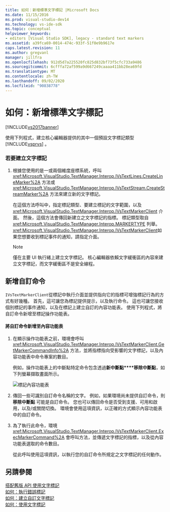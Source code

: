 ```yaml
---
title: 如何：新增標準文字標記 |Microsoft Docs
ms.date: 11/15/2016
ms.prod: visual-studio-dev14
ms.technology: vs-ide-sdk
ms.topic: conceptual
helpviewer_keywords:
- editors [Visual Studio SDK], legacy - standard text markers
ms.assetid: a39fca69-0014-474c-933f-51f0e9b9617e
caps.latest.revision: 11
ms.author: gregvanl
manager: jillfra
ms.openlocfilehash: 912d5d7a225520fc825d832bf73f5cfc733a9486
ms.sourcegitcommit: 6cfffa72af599a9d667249caaaa411bb28ea69fd
ms.translationtype: MT
ms.contentlocale: zh-TW
ms.lasthandoff: 09/02/2020
ms.locfileid: "90838778"
---
```

# <a name="how-to-add-standard-text-markers"></a>如何：新增標準文字標記
[!INCLUDE[vs2017banner](../includes/vs2017banner.md)]

使用下列程式，建立核心編輯器提供的其中一個預設文字標記類型 [!INCLUDE[vsprvs](../includes/vsprvs-md.md)] 。  
  
### <a name="to-create-a-text-marker"></a>若要建立文字標記  
  
1. 根據您使用的是一或兩個維度座標系統，呼叫 <xref:Microsoft.VisualStudio.TextManager.Interop.IVsTextLines.CreateLineMarker%2A> 方法或 <xref:Microsoft.VisualStudio.TextManager.Interop.IVsTextStream.CreateStreamMarker%2A> 方法來建立新的文字標記。  
  
     在這個方法呼叫中，指定標記類型、要建立標記的文字範圍，以及 <xref:Microsoft.VisualStudio.TextManager.Interop.IVsTextMarkerClient> 介面。 然後，這個方法會傳回新建立之文字標記的指標。 標記類型取自 <xref:Microsoft.VisualStudio.TextManager.Interop.MARKERTYPE> 列舉。 <xref:Microsoft.VisualStudio.TextManager.Interop.IVsTextMarkerClient>如果您想要收到標記事件的通知，請指定介面。  
  
    > [!NOTE]
    > 僅在主要 UI 執行緒上建立文字標記。 核心編輯器依賴文字緩衝區的內容來建立文字標記，而文字緩衝區不是安全線程。  
  
## <a name="adding-a-custom-command"></a>新增自訂命令  
 `IVsTextMarkerClient`從標記中執行介面並提供指向它的指標可增強標記行為的方式有好幾種。 首先，這可讓您為標記提供提示，以及執行命令。 這也可讓您接收個別標記的事件通知，以及在標記上建立自訂的內容功能表。 使用下列程式，將自訂命令新增至標記操作功能表。  
  
#### <a name="to-add-a-custom-command-to-the-context-menu"></a>將自訂命令新增至內容功能表  
  
1. 在顯示操作功能表之前，環境會呼叫 <xref:Microsoft.VisualStudio.TextManager.Interop.IVsTextMarkerClient.GetMarkerCommandInfo%2A> 方法，並將指標指向受影響的文字標記，以及內容功能表中命令專案的數目。  
  
     例如，操作功能表上的中斷點特定命令包含透過**新中斷點****移除中斷點**，如下列螢幕擷取畫面所示。  
  
     ![標記內容功能表](../extensibility/media/vsmarkercontextmenu.gif "vsMarkercoNtextmenu")  
  
2. 傳回一些可識別自訂命令名稱的文字。 例如，如果環境尚未提供自訂命令，則 **移除中斷點** 可能是自訂命令。 您也可以傳回命令是否受到支援、可用和啟用，以及/或關閉切換。 環境會使用這項資訊，以正確的方式顯示內容功能表中的自訂命令。  
  
3. 為了執行此命令，環境 <xref:Microsoft.VisualStudio.TextManager.Interop.IVsTextMarkerClient.ExecMarkerCommand%2A> 會呼叫方法，並傳遞文字標記的指標，以及從內容功能表選取的命令數目。  
  
     從此呼叫使用這項資訊，以執行您的自訂命令所規定之文字標記的任何動作。  
  
## <a name="see-also"></a>另請參閱  
 [搭配舊版 API 使用文字標記](../extensibility/using-text-markers-with-the-legacy-api.md)   
 [如何：執行錯誤標記](../extensibility/how-to-implement-error-markers.md)   
 [如何：建立自訂文字標記](../extensibility/how-to-create-custom-text-markers.md)   
 [如何：使用文字標記](../extensibility/how-to-use-text-markers.md)
